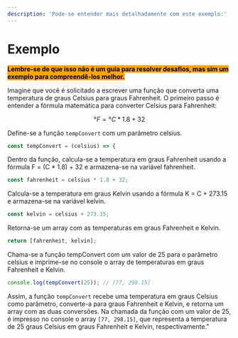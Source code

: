 ```yaml
---
description: 'Pode-se entender mais detalhadamente com este exemplo:'
---
```


# Exemplo

<mark style="background-color:orange;">**Lembre-se de que isso não é um guia para resolver desafios, mas sim um exemplo para compreendê-los melhor.**</mark>&#x20;

Imagine que você é solicitado a escrever uma função que converta uma temperatura de graus Celsius para graus Fahrenheit. O primeiro passo é entender a fórmula matemática para converter Celsius para Fahrenheit:

$$°F = °C * 1.8 + 32$$

Define-se a função `tempConvert` com um parâmetro celsius.&#x20;

```javascript
const tempConvert = (celsius) => {
```

Dentro da função, calcula-se a temperatura em graus Fahrenheit usando a fórmula F = (C \* 1.8) + 32 e armazena-se na variável fahrenheit.&#x20;

```javascript
const fahrenheit = celsius * 1.8 + 32;
```

Calcula-se a temperatura em graus Kelvin usando a fórmula K = C + 273.15 e armazena-se na variável kelvin.&#x20;

```javascript
const kelvin = celsius + 273.15;
```

Retorna-se um array com as temperaturas em graus Fahrenheit e Kelvin.&#x20;

```javascript
return [fahrenheit, kelvin]; 
```

Chama-se a função tempConvert com um valor de 25 para o parâmetro celsius e imprime-se no console o array de temperaturas em graus Fahrenheit e Kelvin.&#x20;

```javascript
console.log(tempConvert(25)); // [77, 298.15]
```

Assim, a função `tempConvert` recebe uma temperatura em graus Celsius como parâmetro, converte-a para graus Fahrenheit e Kelvin, e retorna um array com as duas conversões. Na chamada da função com um valor de 25, é impresso no console o array `[77, 298.15]`, que representa a temperatura de 25 graus Celsius em graus Fahrenheit e Kelvin, respectivamente."
